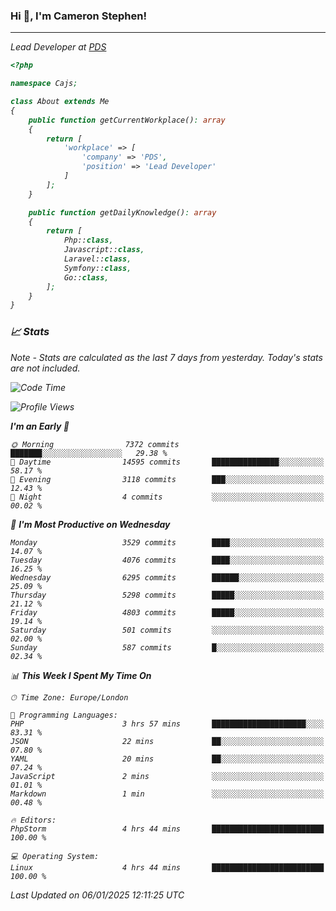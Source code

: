 ### Hi 👋, I'm Cameron Stephen!
<hr>
<p><em>Lead Developer at <a href="https://prindatasolutions.co.uk">PDS</a></p>


```php
<?php

namespace Cajs;

class About extends Me
{
    public function getCurrentWorkplace(): array
    {
        return [
            'workplace' => [
                'company' => 'PDS',
                'position' => 'Lead Developer'
            ]
        ];
    }

    public function getDailyKnowledge(): array
    {
        return [
            Php::class,
            Javascript::class,
            Laravel::class,
            Symfony::class,
            Go::class,
        ];
    }
}
```

### 📈 Stats
<p><em>Note - Stats are calculated as the last 7 days from yesterday. Today's stats are not included.</em></p>


<!--START_SECTION:waka-->
![Code Time](http://img.shields.io/badge/Code%20Time-4%2C159%20hrs%2028%20mins-blue)

![Profile Views](http://img.shields.io/badge/Profile%20Views-0-blue)

**I'm an Early 🐤** 

```text
🌞 Morning                7372 commits        ███████░░░░░░░░░░░░░░░░░░   29.38 % 
🌆 Daytime                14595 commits       ███████████████░░░░░░░░░░   58.17 % 
🌃 Evening                3118 commits        ███░░░░░░░░░░░░░░░░░░░░░░   12.43 % 
🌙 Night                  4 commits           ░░░░░░░░░░░░░░░░░░░░░░░░░   00.02 % 
```
📅 **I'm Most Productive on Wednesday** 

```text
Monday                   3529 commits        ████░░░░░░░░░░░░░░░░░░░░░   14.07 % 
Tuesday                  4076 commits        ████░░░░░░░░░░░░░░░░░░░░░   16.25 % 
Wednesday                6295 commits        ██████░░░░░░░░░░░░░░░░░░░   25.09 % 
Thursday                 5298 commits        █████░░░░░░░░░░░░░░░░░░░░   21.12 % 
Friday                   4803 commits        █████░░░░░░░░░░░░░░░░░░░░   19.14 % 
Saturday                 501 commits         ░░░░░░░░░░░░░░░░░░░░░░░░░   02.00 % 
Sunday                   587 commits         █░░░░░░░░░░░░░░░░░░░░░░░░   02.34 % 
```


📊 **This Week I Spent My Time On** 

```text
🕑︎ Time Zone: Europe/London

💬 Programming Languages: 
PHP                      3 hrs 57 mins       █████████████████████░░░░   83.31 % 
JSON                     22 mins             ██░░░░░░░░░░░░░░░░░░░░░░░   07.80 % 
YAML                     20 mins             ██░░░░░░░░░░░░░░░░░░░░░░░   07.24 % 
JavaScript               2 mins              ░░░░░░░░░░░░░░░░░░░░░░░░░   01.01 % 
Markdown                 1 min               ░░░░░░░░░░░░░░░░░░░░░░░░░   00.48 % 

🔥 Editors: 
PhpStorm                 4 hrs 44 mins       █████████████████████████   100.00 % 

💻 Operating System: 
Linux                    4 hrs 44 mins       █████████████████████████   100.00 % 
```


 Last Updated on 06/01/2025 12:11:25 UTC
<!--END_SECTION:waka-->
